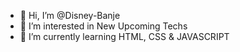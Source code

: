 - 👋 Hi, I’m @Disney-Banje
- 👀 I’m interested in New Upcoming Techs
- 🌱 I’m currently learning HTML, CSS & JAVASCRIPT

<!---
Disney-Banje/Disney-Banje is a ✨ special ✨ repository because its `README.md` (this file) appears on your GitHub profile.
You can click the Preview link to take a look at your changes.
--->

